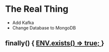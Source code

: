 # The Real Thing 
- Add Kafka
- Change Database to MongoDB

## finally() { [ENV.exists() => true; ](04.md) }

